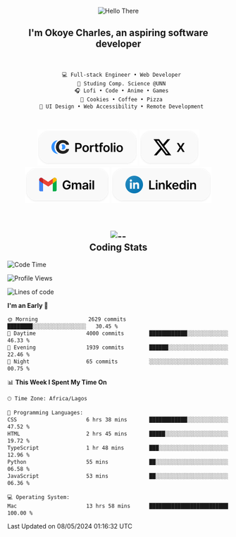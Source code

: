 <div align="center">
  
  ![Hello There](https://readme-typing-svg.demolab.com?font=Fira+Code&weight=600&size=24&duration=4000&pause=300&color=3291FF&center=true&vCenter=true&random=false&width=300&height=24&lines=Hey+There;Hola;Namaste;Aloha;Bonjour;Konnichiwa)
  <h2>I'm <strong>Okoye Charles</strong>, an aspiring software developer</h2>
  
</div>

<br/>

<div align="center">
  
  ```
    💻 Full-stack Engineer • Web Developer
    💼 Studing Comp. Science @UNN
    🎧 Lofi • Code • Anime • Games
    🍪 Cookies • Coffee • Pizza
    📖 UI Design • Web Accessibility • Remote Development
  ```

</div>

<br/>

<div align="center">

  [![portfolio](./assets/badge-portfolio.svg)](https://okoyecharles.com)
  [![X](./assets/badge-x.svg)](https://x.com/okoyecharlesk)
  [![mail](./assets/badge-mail.svg)](mailto:okoyecharles509@gmail.com)
  [![linkedin](./assets/badge-linkedin.svg)](https://linkedin.com/in/okoyecharles)
  
</div>

<br/>



<div align="center">

  <h2>
    <img src="https://media.giphy.com/media/UVG0BN8TOMKkPOJS6e/giphy.gif?cid=790b7611dhvp8dydhh4r22mjr73owy4d5zzlo7s5zyk60w8s&ep=v1_stickers_search&rid=giphy.gif&ct=s" alt="--" height="50" />
    <br/>
    Coding Stats
  </h2>
  
</div>

<!--START_SECTION:waka-->
![Code Time](http://img.shields.io/badge/Code%20Time-14%20hrs%2035%20mins-blue)

![Profile Views](http://img.shields.io/badge/Profile%20Views-7-blue)

![Lines of code](https://img.shields.io/badge/From%20Hello%20World%20I%27ve%20Written-5.8%20million%20lines%20of%20code-blue)

**I'm an Early 🐤** 

```text
🌞 Morning                2629 commits        ████████░░░░░░░░░░░░░░░░░   30.45 % 
🌆 Daytime                4000 commits        ████████████░░░░░░░░░░░░░   46.33 % 
🌃 Evening                1939 commits        ██████░░░░░░░░░░░░░░░░░░░   22.46 % 
🌙 Night                  65 commits          ░░░░░░░░░░░░░░░░░░░░░░░░░   00.75 % 
```


📊 **This Week I Spent My Time On** 

```text
🕑︎ Time Zone: Africa/Lagos

💬 Programming Languages: 
CSS                      6 hrs 38 mins       ████████████░░░░░░░░░░░░░   47.52 % 
HTML                     2 hrs 45 mins       █████░░░░░░░░░░░░░░░░░░░░   19.72 % 
TypeScript               1 hr 48 mins        ███░░░░░░░░░░░░░░░░░░░░░░   12.96 % 
Python                   55 mins             ██░░░░░░░░░░░░░░░░░░░░░░░   06.58 % 
JavaScript               53 mins             ██░░░░░░░░░░░░░░░░░░░░░░░   06.36 % 

💻 Operating System: 
Mac                      13 hrs 58 mins      █████████████████████████   100.00 % 
```


 Last Updated on 08/05/2024 01:16:32 UTC
<!--END_SECTION:waka-->
